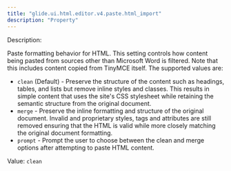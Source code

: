 ```yaml
---
title: "glide.ui.html.editor.v4.paste.html_import"
description: "Property"
---
```


Description: <p>Paste formatting behavior for HTML.  This setting controls how content being pasted from sources other than Microsoft Word is filtered. Note that this includes content copied from TinyMCE itself. The supported values are:</p>

<ul>
    <li><code>clean</code> (Default) - Preserve the structure of the content such as headings, tables, and lists but remove inline styles and classes. This results in simple content that uses the site's CSS stylesheet while retaining the semantic structure from the original document.</li>
    <li><code>merge</code> - Preserve the inline formatting and structure of the original document. Invalid and proprietary styles, tags and attributes are still removed ensuring that the HTML is valid while more closely matching the original document formatting.</li>
    <li><code>prompt</code> - Prompt the user to choose between the clean and merge options after attempting to paste HTML content.</li>
</ul>

Value: `clean`